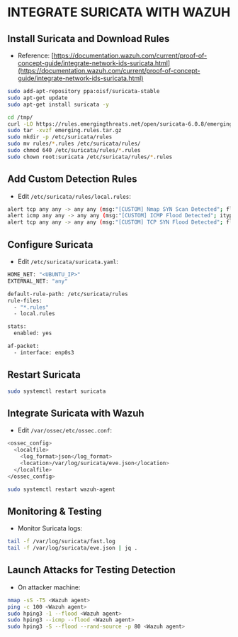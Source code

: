 # INTEGRATE SURICATA WITH WAZUH

## Install Suricata and Download Rules

- Reference: [https://documentation.wazuh.com/current/proof-of-concept-guide/integrate-network-ids-suricata.html](https://documentation.wazuh.com/current/proof-of-concept-guide/integrate-network-ids-suricata.html)

```sh
sudo add-apt-repository ppa:oisf/suricata-stable
sudo apt-get update
sudo apt-get install suricata -y

cd /tmp/
curl -LO https://rules.emergingthreats.net/open/suricata-6.0.8/emerging.rules.tar.gz
sudo tar -xvzf emerging.rules.tar.gz
sudo mkdir -p /etc/suricata/rules
sudo mv rules/*.rules /etc/suricata/rules/
sudo chmod 640 /etc/suricata/rules/*.rules
sudo chown root:suricata /etc/suricata/rules/*.rules
```

## Add Custom Detection Rules

- Edit `/etc/suricata/rules/local.rules`:

```sh
alert tcp any any -> any any (msg:"[CUSTOM] Nmap SYN Scan Detected"; flags:S; threshold:type both, track by_src, count 10, seconds 30; sid:10000001; rev:1;)
alert icmp any any -> any any (msg:"[CUSTOM] ICMP Flood Detected"; itype:8; threshold:type both, track by_src, count 100, seconds 10; sid:10000002; rev:1;)
alert tcp any any -> any any (msg:"[CUSTOM] TCP SYN Flood Detected"; flags:S; threshold:type both, track by_src, count 50, seconds 10; sid:10000003; rev:1;)
```

## Configure Suricata

- Edit `/etc/suricata/suricata.yaml`:

```sh
HOME_NET: "<UBUNTU_IP>"
EXTERNAL_NET: "any"

default-rule-path: /etc/suricata/rules
rule-files:
  - "*.rules"
  - local.rules

stats:
  enabled: yes

af-packet:
  - interface: enp0s3
```

## Restart Suricata

```sh
sudo systemctl restart suricata
```

## Integrate Suricata with Wazuh

- Edit `/var/ossec/etc/ossec.conf`:

```sh
<ossec_config>
  <localfile>
    <log_format>json</log_format>
    <location>/var/log/suricata/eve.json</location>
  </localfile>
</ossec_config>
```

```sh
sudo systemctl restart wazuh-agent
```

## Monitoring & Testing

- Monitor Suricata logs:

```sh
tail -f /var/log/suricata/fast.log
tail -f /var/log/suricata/eve.json | jq .
```

## Launch Attacks for Testing Detection

- On attacker machine:

```sh
nmap -sS -T5 <Wazuh agent>
ping -c 100 <Wazuh agent>
sudo hping3 -1 --flood <Wazuh agent>
sudo hping3 --icmp --flood <Wazuh agent>
sudo hping3 -S --flood --rand-source -p 80 <Wazuh agent>
```
